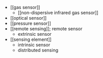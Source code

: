- [[gas sensor]]
    - [[non-dispersive infrared gas sensor]]
- [[optical sensor]]
- [[pressure sensor]]
- [[remote sensing]]; remote sensor
    - extrinsic sensor
- [[sensing element]]
    - intrinsic sensor
    - distributed sensing
